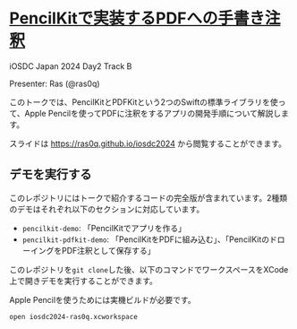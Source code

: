# [PencilKitで実装するPDFへの手書き注釈](https://fortee.jp/iosdc-japan-2024/proposal/c39177cc-63a3-46f6-a3e4-5be077839662)

iOSDC Japan 2024 Day2 Track B

Presenter: Ras (@ras0q)

このトークでは、PencilKitとPDFKitという2つのSwiftの標準ライブラリを使って、Apple Pencilを使ってPDFに注釈をするアプリの開発手順について解説します。

スライドは <https://ras0q.github.io/iosdc2024> から閲覧することができます。

## デモを実行する

このレポジトリにはトークで紹介するコードの完全版が含まれています。2種類のデモはそれぞれ以下のセクションに対応しています。

- `pencilkit-demo`: 「PencilKitでアプリを作る」
- `pencilkit-pdfkit-demo`: 「PencilKitをPDFに組み込む」、「PencilKitのドローイングをPDF注釈として保存する」

このレポジトリを`git clone`した後、以下のコマンドでワークスペースをXCode上で開きデモを実行することができます。

Apple Pencilを使うためには実機ビルドが必要です。

```bash
open iosdc2024-ras0q.xcworkspace
```
